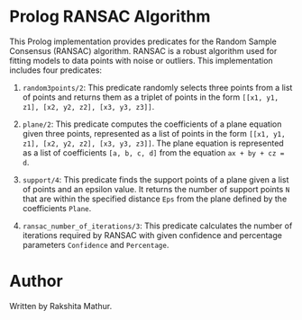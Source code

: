 # Prolog RANSAC Algorithm

This Prolog implementation provides predicates for the Random Sample Consensus (RANSAC) algorithm. RANSAC is a robust algorithm used for fitting models to data points with noise or outliers. This implementation includes four predicates:

1. `random3points/2`: This predicate randomly selects three points from a list of points and returns them as a triplet of points in the form `[[x1, y1, z1], [x2, y2, z2], [x3, y3, z3]]`.

2. `plane/2`: This predicate computes the coefficients of a plane equation given three points, represented as a list of points in the form `[[x1, y1, z1], [x2, y2, z2], [x3, y3, z3]]`. The plane equation is represented as a list of coefficients `[a, b, c, d]` from the equation `ax + by + cz = d`.

3. `support/4`: This predicate finds the support points of a plane given a list of points and an epsilon value. It returns the number of support points `N` that are within the specified distance `Eps` from the plane defined by the coefficients `Plane`.

4. `ransac_number_of_iterations/3`: This predicate calculates the number of iterations required by RANSAC with given confidence and percentage parameters `Confidence` and `Percentage`.

# Author
Written by Rakshita Mathur.


